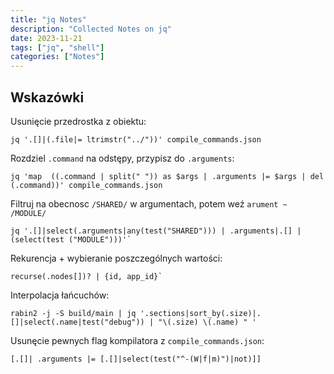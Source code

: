 ```yaml
---
title: "jq Notes"
description: "Collected Notes on jq"
date: 2023-11-21
tags: ["jq", "shell"]
categories: ["Notes"]
---
```


## Wskazówki

Usunięcie przedrostka z obiektu:

```
jq '.[]|(.file|= ltrimstr("../"))' compile_commands.json
```

Rozdziel `.command` na odstępy, przypisz do `.arguments`:

```
jq 'map  ((.command | split(" ")) as $args | .arguments |= $args | del (.command))' compile_commands.json
```

Filtruj na obecnosc `/SHARED/` w argumentach, potem weź `arument ~ /MODULE/`

```
jq '.[]|select(.arguments|any(test("SHARED"))) | .arguments|.[] | (select(test ("MODULE")))'`
```

Rekurencja + wybieranie poszczególnych wartości:

```jq
recurse(.nodes[])? | {id, app_id}`
```

Interpolacja łańcuchów:

```jq
rabin2 -j -S build/main | jq '.sections|sort_by(.size)|.[]|select(.name|test("debug")) | "\(.size) \(.name) " '
```

Usunęcie pewnych flag kompilatora z `compile_commands.json`:

```jq
[.[]| .arguments |= [.[]|select(test("^-(W|f|m)")|not)]]
```
